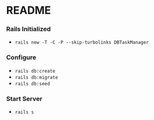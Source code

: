 # README

### Rails Initialized
* `rails new -T -C -P --skip-turbolinks DBTaskManager`

### Configure
* `rails db:create`
* `rails db:migrate`
* `rails db:seed`

### Start Server
* `rails s`
